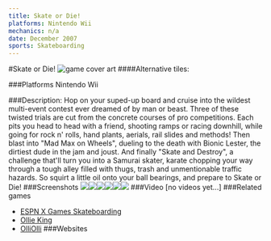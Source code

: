 ```yaml
---
title: Skate or Die!
platforms: Nintendo Wii
mechanics: n/a
date: December 2007
sports: Skateboarding
---
```

#Skate or Die!
![game cover art](//images.igdb.com/igdb/image/upload/t_cover_big/gmblophalrtjtypkkyrw.jpg "Logo Title Text 1")
####Alternative tiles:

###Platforms
Nintendo Wii

###Description:
Hop on your suped-up board and cruise into the wildest multi-event contest ever dreamed of by man or beast. Three of these twisted trials are cut from the concrete courses of pro competitions. Each pits you head to head with a friend, shooting ramps or racing downhill, while going for rock n' rolls, hand plants, aerials, rail slides and methods! Then blast into "Mad Max on Wheels", dueling to the death with Bionic Lester, the dirtiest dude in the jam and joust. And finally "Skate and Destroy", a challenge that'll turn you into a Samurai skater, karate chopping your way through a tough alley filled with thugs, trash and unmentionable traffic hazards. So squirt a little oil onto your ball bearings, and prepare to Skate or Die!
###Screenshots
<a target="_blank" href="//images.igdb.com/igdb/image/upload/t_cover_big/zjbdpca7qhg7p9p8j3k4.jpg"><img src="//images.igdb.com/igdb/image/upload/t_thumb/zjbdpca7qhg7p9p8j3k4.jpg"/></a><a target="_blank" href="//images.igdb.com/igdb/image/upload/t_cover_big/e2a54v4ghgphhvvcgnzz.jpg"><img src="//images.igdb.com/igdb/image/upload/t_thumb/e2a54v4ghgphhvvcgnzz.jpg"/></a><a target="_blank" href="//images.igdb.com/igdb/image/upload/t_cover_big/ypxkn5w1ovbh05vbm9tw.jpg"><img src="//images.igdb.com/igdb/image/upload/t_thumb/ypxkn5w1ovbh05vbm9tw.jpg"/></a><a target="_blank" href="//images.igdb.com/igdb/image/upload/t_cover_big/cyu1cyokwxp1gse4ktox.jpg"><img src="//images.igdb.com/igdb/image/upload/t_thumb/cyu1cyokwxp1gse4ktox.jpg"/></a><a target="_blank" href="//images.igdb.com/igdb/image/upload/t_cover_big/sv2a8cq68mgnkzkqwp8z.jpg"><img src="//images.igdb.com/igdb/image/upload/t_thumb/sv2a8cq68mgnkzkqwp8z.jpg"/></a><a target="_blank" href="//images.igdb.com/igdb/image/upload/t_cover_big/pu7i6a19boyzjnzw77iq.jpg"><img src="//images.igdb.com/igdb/image/upload/t_thumb/pu7i6a19boyzjnzw77iq.jpg"/></a>
###Video
[no videos yet...]
###Related games
* [ESPN X Games Skateboarding](/games/espn-x-games-skateboarding-6398/)
* [Ollie King](/games/ollie-king-24494/)
* [OlliOlli](/games/olliolli-7768/)
###Websites

